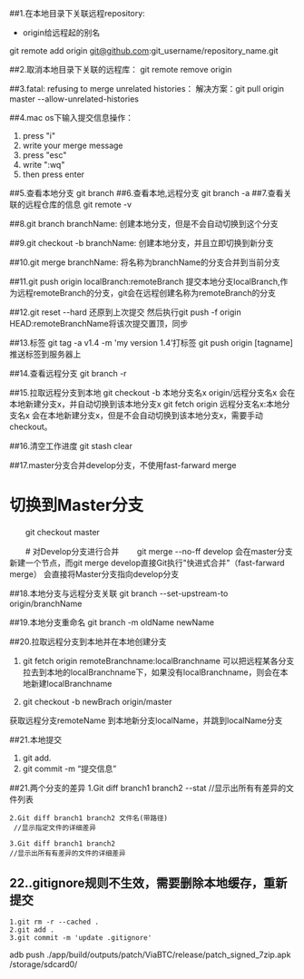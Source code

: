 ##1.在本地目录下关联远程repository:
  - origin给远程起的别名
  
  git remote add origin git@github.com:git_username/repository_name.git

##2.取消本地目录下关联的远程库：
    git remote remove origin

##3.fatal: refusing to merge unrelated histories：
解决方案：git pull origin master --allow-unrelated-histories

##4.mac os下输入提交信息操作：
  1. press "i"
  2. write your merge message
  3. press "esc"
  4. write ":wq"
  5. then press enter

##5.查看本地分支
  git branch
##6.查看本地,远程分支
  git branch -a
##7.查看关联的远程仓库的信息
  git remote -v

##8.git branch branchName:
  创建本地分支，但是不会自动切换到这个分支

##9.git checkout -b branchName:
  创建本地分支，并且立即切换到新分支

##10.git merge branchName:
   将名称为branchName的分支合并到当前分支

##11.git push origin localBranch:remoteBranch
   提交本地分支localBranch,作为远程remoteBranch的分支，git会在远程创建名称为remoteBranch的分支 

##12.git reset --hard
   还原到上次提交
   然后执行git push -f origin HEAD:remoteBranchName将该次提交置顶，同步

##13.标签
   git tag -a v1.4 -m 'my version 1.4’打标签
   git push origin [tagname] 推送标签到服务器上

##14.查看远程分支
   git branch -r

##15.拉取远程分支到本地
   git checkout -b 本地分支名x origin/远程分支名x
   会在本地新建分支x，并自动切换到该本地分支x
   git fetch origin 远程分支名x:本地分支名x
   会在本地新建分支x，但是不会自动切换到该本地分支x，需要手动checkout。

##16.清空工作进度
   git stash clear

##17.master分支合并develop分支，不使用fast-farward merge
  # 切换到Master分支
　　git checkout master

　　# 对Develop分支进行合并
　　git merge --no-ff develop
   会在master分支新建一个节点，而git merge develop直接Git执行"快进式合并"（fast-farward merge）
   会直接将Master分支指向develop分支

##18.本地分支与远程分支关联
  git branch --set-upstream-to origin/branchName

##19.本地分支重命名
   git branch -m oldName newName

##20.拉取远程分支到本地并在本地创建分支
   1. git fetch origin remoteBranchname:localBranchname
   可以把远程某各分支拉去到本地的localBranchname下，如果没有localBranchname，则会在本地新建localBranchname

   2. git checkout -b newBrach origin/master
   
   获取远程分支remoteName 到本地新分支localName，并跳到localName分支

##21.本地提交
   1. git add.
   2. git commit -m “提交信息”

##21.两个分支的差异
    1.Git diff branch1 branch2 --stat
     //显示出所有有差异的文件列表 

    2.Git diff branch1 branch2 文件名(带路径)
     //显示指定文件的详细差异 

    3.Git diff branch1 branch2
    //显示出所有有差异的文件的详细差异
## 22..gitignore规则不生效，需要删除本地缓存，重新提交
    1.git rm -r --cached .
    2.git add .
    3.git commit -m 'update .gitignore'

adb push ./app/build/outputs/patch/ViaBTC/release/patch_signed_7zip.apk /storage/sdcard0/


  


